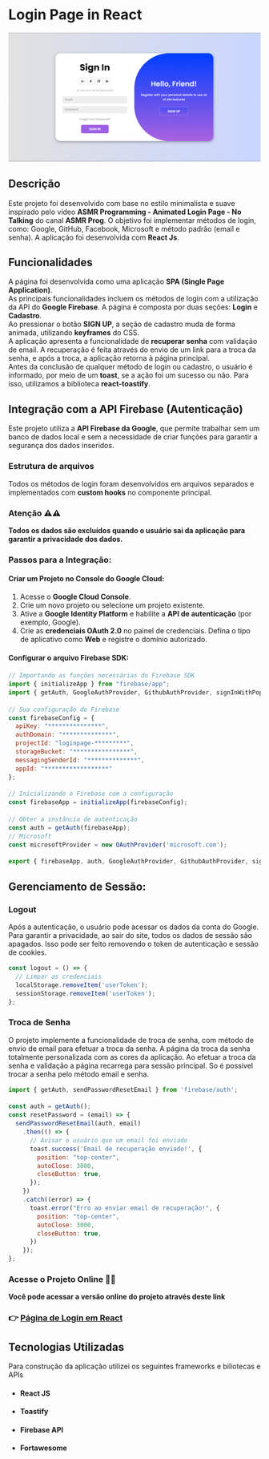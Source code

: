 # Login Page in React
![PáginaWebLogin](./LoginPage.png)

## Descrição
Este projeto foi desenvolvido com base no estilo minimalista e suave inspirado pelo vídeo **ASMR Programming - Animated Login Page - No Talking** do canal **ASMR Prog**. O objetivo foi implementar métodos de login, como: Google, GitHub, Facebook, Microsoft e método padrão (email e senha). A aplicação foi desenvolvida com **React Js**.

## Funcionalidades
A página foi desenvolvida como uma aplicação **SPA (Single Page Application)**.  
As principais funcionalidades incluem os métodos de login com a utilização da API do **Google Firebase**. A página é composta por duas seções: **Login** e **Cadastro**.  
Ao pressionar o botão **SIGN UP**, a seção de cadastro muda de forma animada, utilizando **keyframes** do CSS.  
A aplicação apresenta a funcionalidade de **recuperar senha** com validação de email. A recuperação é feita através do envio de um link para a troca da senha, e após a troca, a aplicação retorna à página principal.  
Antes da conclusão de qualquer método de login ou cadastro, o usuário é informado, por meio de um **toast**, se a ação foi um sucesso ou não. Para isso, utilizamos a biblioteca **react-toastify**.

## Integração com a API Firebase (Autenticação)
Este projeto utiliza a **API Firebase da Google**, que permite trabalhar sem um banco de dados local e sem a necessidade de criar funções para garantir a segurança dos dados inseridos.  

### Estrutura de arquivos
Todos os métodos de login foram desenvolvidos em arquivos separados e implementados com **custom hooks** no componente principal.

### Atenção ⚠️⚠️
**Todos os dados são excluídos quando o usuário sai da aplicação para garantir a privacidade dos dados.**

### Passos para a Integração:
#### Criar um Projeto no Console do Google Cloud:
1. Acesse o **Google Cloud Console**.
2. Crie um novo projeto ou selecione um projeto existente.
3. Ative a **Google Identity Platform** e habilite a **API de autenticação** (por exemplo, Google).
4. Crie as **credenciais OAuth 2.0** no painel de credenciais. Defina o tipo de aplicativo como **Web** e registre o domínio autorizado.

#### Configurar o arquivo Firebase SDK:
```js
// Importando as funções necessárias do Firebase SDK
import { initializeApp } from "firebase/app";
import { getAuth, GoogleAuthProvider, GithubAuthProvider, signInWithPopup, OAuthProvider} from "firebase/auth";

// Sua configuração do Firebase
const firebaseConfig = {
  apiKey: "***************",
  authDomain: "**************",
  projectId: "loginpage-*********",
  storageBucket: "****************",
  messagingSenderId: "**************",
  appId: "******************"
};

// Inicializando o Firebase com a configuração
const firebaseApp = initializeApp(firebaseConfig);

// Obter a instância de autenticação
const auth = getAuth(firebaseApp);
// Microsoft
const microsoftProvider = new OAuthProvider('microsoft.com');

export { firebaseApp, auth, GoogleAuthProvider, GithubAuthProvider, signInWithPopup, getAuth, microsoftProvider };
```
## Gerenciamento de Sessão:
### Logout
Após a autenticação, o usuário pode acessar os dados da conta do Google. Para garantir a privacidade, ao sair do site, todos os dados de sessão são apagados. Isso pode ser feito removendo o token de autenticação e sessão de cookies.
```js
const logout = () => {
  // Limpar as credenciais
  localStorage.removeItem('userToken');
  sessionStorage.removeItem('userToken');
};
```
### Troca de  Senha
O projeto implemente a funcionalidade de troca de senha, com método de envio de email para efetuar a troca da senha. A página da troca da senha totalmente personalizada com as cores da aplicação. Ao efetuar a troca da senha e validação a página recarrega para sessão principal. So é possivel trocar a senha pelo método email e senha.

```js
import { getAuth, sendPasswordResetEmail } from 'firebase/auth';

const auth = getAuth();
const resetPassword = (email) => {
  sendPasswordResetEmail(auth, email)
    .then(() => {
      // Avisar o usuário que um email foi enviado
      toast.success('Email de recuperação enviado!', {
        position: "top-center",
        autoClose: 3000,
        closeButton: true,
      });
    })
    .catch((error) => {
      toast.error("Erro ao enviar email de recuperação!", {
        position: "top-center",
        autoClose: 3000,
        closeButton: true,
      })
    });
};
```
### Acesse o Projeto Online 🚀🚀
**Você pode acessar a versão online do projeto através deste link**
### 👉 [Página de Login em React](https://loginpage-react.vercel.app/)

## Tecnologias Utilizadas
Para construção da aplicação utilizei os seguintes frameworks e biliotecas e APIs <br> 
- #### React JS 
- #### Toastify
- #### Firebase API
- #### Fortawesome



